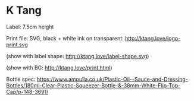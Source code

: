# K Tang 

Label: 7.5cm height

Print file: SVG, black + white ink on transparent: http://ktang.love/logo-print.svg 

(show with label shape: http://ktang.love/label-shape.svg)

(show with BG: http://ktang.love/print.html)

Bottle spec:
https://www.ampulla.co.uk/Plastic-Oil--Sauce-and-Dressing-Bottles/180ml-Clear-Plastic-Squeezer-Bottle-&-38mm-White-Flip-Top-Cap/p-148-3691/
